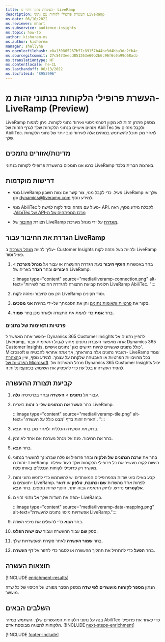 ```yaml
---
title: העשרת נתוני זיהוי מ- LiveRamp
description: העשרת פרופילי לקוחות עם נתוני LiveRamp
ms.date: 06/10/2022
ms.reviewer: mhart
ms.subservice: audience-insights
ms.topic: how-to
author: kishorem-ms
ms.author: kishorem
manager: shellyha
ms.openlocfilehash: e8a130865267b57c89157b44be3d4bba3dc2fb4e
ms.sourcegitcommit: 27c5473eecd851263e60b2b6c96f6c0a99d68acb
ms.translationtype: HT
ms.contentlocale: he-IL
ms.lasthandoff: 06/13/2022
ms.locfileid: "8953996"
---
```

# <a name="enrich-customer-profiles-with-identity-data-from-liveramp-preview"></a>העשרת פרופילי הלקוחות בנתוני זהות מ- LiveRamp‏ (Preview)

LiveRamp מספק פתרון זהות לא מקוון דטרמיניסטי ואיחוד נתוני לקוחות. ניתן למפות מזהים אישיים בנתוני הלקוחות שלך לגרף הזהות של AbiliTec ולקבל מזהים של AbiliTec. לאחר מכן תוכל להשתמש במזהים אלה לאיחוד טוב יותר של נתוני הלקוחות שלך.

## <a name="supported-countriesregions"></a>מדינות/אזורים נתמכים

כרגע אנו תומכים בהעשרת פרופילי לקוחות בנתוני LiveRamp בארצות הברית בלבד.

## <a name="prerequisites"></a>דרישות מוקדמות

- מנוי LiveRamp פעיל. כדי לקבל מנוי, צור קשר עם צוות חשבון LiveRamp שלך או go [dynamics@liveramp.com](mailto:dynamics@liveramp.com) למידע נוסף.

- מנוי AbiliTec פעיל עם מזהה וסוד לקוח לגישה ל- API. לקבלת מידע נוסף, ראה ‏‫[מרכז המפתחים של ה-API של AlibiTec](https://developers.liveramp.com/abilitec-api/).

- תצורת [החיבור](connections.md) של LiveRamp [מוגדרת](#configure-the-connection-for-liveramp) על ידי מנהל מערכת.

## <a name="configure-the-connection-for-liveramp"></a>הגדרת את החיבור עבור LiveRamp

עליך להיות [מנהל מערכת](permissions.md#admin) ב- Customer Insights ולהיות בעל מזהה לקוח LiveRamp פעיל וסוד.

1. בחר באפשרות **הוסף חיבור** בעת הגדרת ההעשרה או עבור אל **מנהל מערכת** > **חיבורים** ובחר **הגדר** באריח של LiveRamp.

   :::image type="content" source="media/liveramp-connection.png" alt-text="חלונית קביעת התצורה להגדרת החיבור לשירות LiveRamp AbiliTec. ":::

1. הזן שם לחיבור ומזהה לקוח LiveRamp וסוד תקינים.

1. סקור את [פרטיות ותאימות נתונים](#data-privacy-and-compliance) ותן את הסכמתך על-ידי בחירת **אני מסכים**.

1. בחר **אמת** כדי לאמת את התצורה ולאחר מכן בחר **שמור**.

### <a name="data-privacy-and-compliance"></a>פרטיות ותאימות של נתונים

כאשר אתה מאפשר ל- Dynamics 365 Customer Insights להפיץ נתונים אל Liveramp, אתה מאפשר העברת נתונים מחוץ לגבול התאימות עבור Dynamics 365 Customer Insights, כולל נתונים שעשויים להיות רגישים כגון 'נתונים אישיים'. Microsoft תעביר נתונים אלה בהוראתך, אך אתה אחראי להבטיח ש- LiveRamp עומד בכל מחויבויות הפרטיות או האבטחה שלקחת על עצמך. למידע נוסף, עיין ב[הצהרת הפרטיות של Microsoft](https://go.microsoft.com/fwlink/?linkid=396732). מנהל המערכת של Dynamics 365 Customer Insights יכול להסיר העשרה זו בכל עת כדי להפסיק את השימוש בפונקציונליות זו.

## <a name="configure-the-enrichment"></a>קביעת תצורת ההעשרה

1. עבור אל **נתונים** > **העשרה** ובחר בכרטיסיה **גלה**.

1. בחר **העשר את הנתונים שלי** ב **זהות** באריח LiveRamp.

   :::image type="content" source="media/liveramp-tile.png" alt-text="האריח זהות בדף 'מבט כולל על העשרה'. ":::

1. בדוק את הסקירה הכללית ולאחר מכן בחר **הבא**.

1. בחר את החיבור. פנה אל מנהל מערכת אם אחד לא זמין.

1. בחר **הבא**.

1. בחר את **ערכת הנתונים של הלקוח** ובחר פרופיל או פלח שברצונך להעשיר בנתוני זהות מ- LiveRamp. הישות *לקוח* מעשיר את כל פרופילי הלקוחות שלך בעוד שפלח מעשיר רק פרופילי לקוחות הנכללים באותו פלח.

1. קבע באילו סוגי שדות מהפרופילים המאוחדים יש להשתמש כדי לחפש נתוני זהות תואמים מ- LiveRamp. לפחות אחד מהשדות **שם וכתובת**, **טלפון** או **דואר אלקטרוני** נדרש. לדיוק התאמה גבוה יותר, הוסף שדות נוספים. בחר **הבא**.

1. מפה את השדות שלך אל נתוני זהוי מ- LiveRamp.

   :::image type="content" source="media/liveramp-data-mapping.png" alt-text="אפשרויות מיפוי נתונים להעשרת LiveRamp.":::

1. בחר **הבא** כדי להשלים את מיפוי השדה.

1. ספק **שם** עבור ההעשרה ועבור **שם ישות הפלט**.

1. בחר **שמור העשרה** לאחר סקירת האפשרויות שלך.

1. בחר **הפעל** כדי להתחיל את תהליך ההעשרה או לסגור כדי לחזור אל דף **העשרה**.

## <a name="enrichment-results"></a>תוצאות העשרה

[!INCLUDE [enrichment-results](includes/enrichment-results.md)]

הנתון **מספר לקוחות מועשרים לפי שדה** מספק הסבר מפורט על הכיסוי של כל שדה מועשר.

## <a name="next-steps"></a>‏‫השלבים הבאים‬

בנה על נתוני הלקוחות המועשרים שלך. השתמש במזהי AbiliTec כדי לאחד את פרופילי הלקוחות לתצוגה מבוססת אדם.
[!INCLUDE [next-steps-enrichment](includes/next-steps-enrichment.md)]

[!INCLUDE [footer-include](includes/footer-banner.md)]
